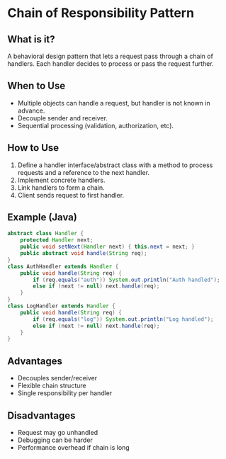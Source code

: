 # Chain of Responsibility Pattern

## What is it?

A behavioral design pattern that lets a request pass through a chain of handlers. Each handler decides to process or pass the request further.

## When to Use

- Multiple objects can handle a request, but handler is not known in advance.
- Decouple sender and receiver.
- Sequential processing (validation, authorization, etc).

## How to Use

1. Define a handler interface/abstract class with a method to process requests and a reference to the next handler.
2. Implement concrete handlers.
3. Link handlers to form a chain.
4. Client sends request to first handler.

## Example (Java)

```java
abstract class Handler {
    protected Handler next;
    public void setNext(Handler next) { this.next = next; }
    public abstract void handle(String req);
}
class AuthHandler extends Handler {
    public void handle(String req) {
        if (req.equals("auth")) System.out.println("Auth handled");
        else if (next != null) next.handle(req);
    }
}
class LogHandler extends Handler {
    public void handle(String req) {
        if (req.equals("log")) System.out.println("Log handled");
        else if (next != null) next.handle(req);
    }
}
```

## Advantages

- Decouples sender/receiver
- Flexible chain structure
- Single responsibility per handler

## Disadvantages

- Request may go unhandled
- Debugging can be harder
- Performance overhead if chain is long
